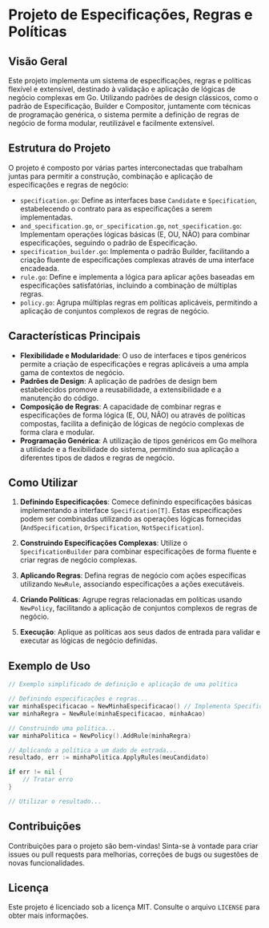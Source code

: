 # Projeto de Especificações, Regras e Políticas

## Visão Geral

Este projeto implementa um sistema de especificações, regras e políticas flexível e extensível, destinado à validação e aplicação de lógicas de negócio complexas em Go. Utilizando padrões de design clássicos, como o padrão de Especificação, Builder e Compositor, juntamente com técnicas de programação genérica, o sistema permite a definição de regras de negócio de forma modular, reutilizável e facilmente extensível.

## Estrutura do Projeto

O projeto é composto por várias partes interconectadas que trabalham juntas para permitir a construção, combinação e aplicação de especificações e regras de negócio:

* `specification.go`: Define as interfaces base `Candidate` e `Specification`, estabelecendo o contrato para as especificações a serem implementadas.
* `and_specification.go`,  `or_specification.go`,  `not_specification.go`: Implementam operações lógicas básicas (E, OU, NÃO) para combinar especificações, seguindo o padrão de Especificação.
* `specification_builder.go`: Implementa o padrão Builder, facilitando a criação fluente de especificações complexas através de uma interface encadeada.
* `rule.go`: Define e implementa a lógica para aplicar ações baseadas em especificações satisfatórias, incluindo a combinação de múltiplas regras.
* `policy.go`: Agrupa múltiplas regras em políticas aplicáveis, permitindo a aplicação de conjuntos complexos de regras de negócio.

## Características Principais

* **Flexibilidade e Modularidade**: O uso de interfaces e tipos genéricos permite a criação de especificações e regras aplicáveis a uma ampla gama de contextos de negócio.
* **Padrões de Design**: A aplicação de padrões de design bem estabelecidos promove a reusabilidade, a extensibilidade e a manutenção do código.
* **Composição de Regras**: A capacidade de combinar regras e especificações de forma lógica (E, OU, NÃO) ou através de políticas compostas, facilita a definição de lógicas de negócio complexas de forma clara e modular.
* **Programação Genérica**: A utilização de tipos genéricos em Go melhora a utilidade e a flexibilidade do sistema, permitindo sua aplicação a diferentes tipos de dados e regras de negócio.

## Como Utilizar

1. **Definindo Especificações**: Comece definindo especificações básicas implementando a interface `Specification[T]`. Estas especificações podem ser combinadas utilizando as operações lógicas fornecidas (`AndSpecification`, `OrSpecification`, `NotSpecification`).

2. **Construindo Especificações Complexas**: Utilize o `SpecificationBuilder` para combinar especificações de forma fluente e criar regras de negócio complexas.

3. **Aplicando Regras**: Defina regras de negócio com ações específicas utilizando `NewRule`, associando especificações a ações executáveis.

4. **Criando Políticas**: Agrupe regras relacionadas em políticas usando `NewPolicy`, facilitando a aplicação de conjuntos complexos de regras de negócio.

5. **Execução**: Aplique as políticas aos seus dados de entrada para validar e executar as lógicas de negócio definidas.

## Exemplo de Uso

```go
// Exemplo simplificado de definição e aplicação de uma política

// Definindo especificações e regras...
var minhaEspecificacao = NewMinhaEspecificacao() // Implementa Specification[T]
var minhaRegra = NewRule(minhaEspecificacao, minhaAcao)

// Construindo uma política...
var minhaPolitica = NewPolicy().AddRule(minhaRegra)

// Aplicando a política a um dado de entrada...
resultado, err := minhaPolitica.ApplyRules(meuCandidato)

if err != nil {
    // Tratar erro
}

// Utilizar o resultado...
```

## Contribuições

Contribuições para o projeto são bem-vindas! Sinta-se à vontade para criar issues ou pull requests para melhorias, correções de bugs ou sugestões de novas funcionalidades.

## Licença

Este projeto é licenciado sob a licença MIT. Consulte o arquivo `LICENSE` para obter mais informações.
